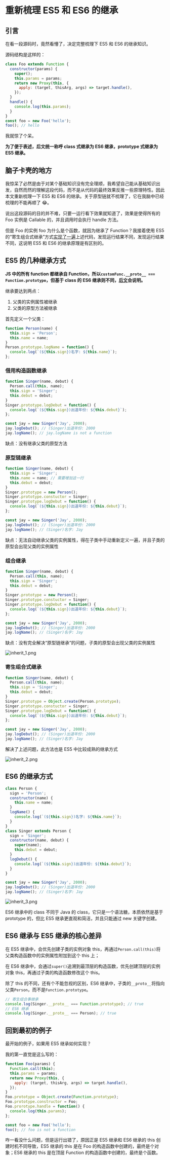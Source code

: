 # 重新梳理 ES5 和 ES6 的继承

<a id="e4568847"></a>

## 引言

在看一段源码时，竟然看懵了，决定完整梳理下 ES5 和 ES6 的继承知识。

源码结构是这样的：

```javascript
class Foo extends Function {
  constructor(params) {
    super();
    this.params = params;
    return new Proxy(this, {
      apply: (target, thisArg, args) => target.handle(),
    });
  }
  handle() {
    console.log(this.params);
  }
}
const foo = new Foo('hello');
foo(); // hello
```

我就惊了个呆。

**为了便于表述，后文统一称呼 class 式继承为 ES6 继承，prototype 式继承为 ES5 继承。**

<a id="e1fdfb20"></a>

## 脑子卡壳的地方

我惊呆了必然是由于对某个基础知识没有完全理顺，我希望自己能从基础知识出发，自然而然的理解这段代码，而不是从代码的最终效果反推一些原理特性。因此本文重新梳理一下 ES5 和 ES6 的继承。关于原型链就不梳理了，它在我脑中已经梳理的不能再顺了 😂。

说出这段源码的目的并不难，只要一运行看下效果就知道了，效果是使得所有的 Foo 实例是 Callable 的，并且调用时会执行 handle 方法。

但是 Foo 的实例 foo 为什么是个函数，就因为继承了 Function？我接着使用 ES5 的“寄生组合式继承”方式[实现了一遍](#df08f0d4)上述代码，发现运行结果不同，发现运行结果不同，这说明 ES5 和 ES6 的继承原理是有区别的。

<a id="a7080042"></a>

## ES5 的几种继承方式

**JS 中的所有 function 都继承自 Function，所以`customFunc.__proto__ === Function.prototype`，但基于 class 的 ES6 继承则不同，**[**后文**](#0376074c)**会说明。**

继承要达到两点：

1. 父类的实例属性被继承
1. 父类的原型方法被继承

首先定义一个父类：

```javascript
function Person(name) {
  this.sign = 'Person';
  this.name = name;
}
Person.prototype.logName = function() {
  console.log(`(${this.sign})名字: ${this.name}`);
};
```

<a id="37483c19"></a>

### 借用构造函数继承

```javascript
function Singer(name, debut) {
  Person.call(this, name);
  this.sign = 'Singer';
  this.debut = debut;
}
Singer.prototype.logDebut = function() {
  console.log(`(${this.sign})出道年份: ${this.debut}`);
};

const jay = new Singer('Jay', 2000);
jay.logDebut(); // (Singer)出道年份: 2000
jay.logName(); // jay.logName is not a function
```

缺点：没有继承父类的原型方法

<a id="5aa5c705"></a>

### 原型链继承

```javascript
function Singer(name, debut) {
  this.sign = 'Singer';
  this.name = name; // 需要增加这一行
  this.debut = debut;
}
Singer.prototype = new Person();
Singer.prototype.constuctor = Singer;
Singer.prototype.logDebut = function() {
  console.log(`(${this.sign})出道年份: ${this.debut}`);
};

const jay = new Singer('Jay', 2000);
jay.logDebut(); // (Singer)出道年份: 2000
jay.logName(); // (Singer)名字: Jay
```

缺点：无法自动继承父类的实例属性，得在子类中手动重新定义一遍，并且子类的原型会出现父类的实例属性

<a id="511d63d3"></a>

### 组合继承

```javascript
function Singer(name, debut) {
  Person.call(this, name);
  this.sign = 'Singer';
  this.debut = debut;
}
Singer.prototype = new Person();
Singer.prototype.constuctor = Singer;
Singer.prototype.logDebut = function() {
  console.log(`(${this.sign})出道年份: ${this.debut}`);
};

const jay = new Singer('Jay', 2000);
jay.logDebut(); // (Singer)出道年份: 2000
jay.logName(); // (Singer)名字: Jay
```

缺点：没有完全解决“原型链继承”的问题，子类的原型会出现父类的实例属性

![inherit_1.png](@images/1598322102403-3a70f797-b5d7-4ddf-a51c-5f67f38e2081.png)

<a id="df08f0d4"></a>

### 寄生组合式继承

```javascript
function Singer(name, debut) {
  Person.call(this, name);
  this.sign = 'Singer';
  this.debut = debut;
}
Singer.prototype = Object.create(Person.prototype);
Singer.prototype.constuctor = Singer;
Singer.prototype.logDebut = function() {
  console.log(`(${this.sign})出道年份: ${this.debut}`);
};

const jay = new Singer('Jay', 2000);
jay.logDebut(); // (Singer)出道年份: 2000
jay.logName(); // (Singer)名字: Jay
```

解决了上述问题，此方法也是 ES5 中比较成熟的继承方式

![inherit_2.png](@images/1598322132077-7a1c4bcc-e537-40dd-bc09-0636528d4533.png)

<a id="0376074c"></a>

## ES6 的继承方式

```javascript
class Person {
  sign = 'Person';
  constructor(name) {
    this.name = name;
  }
  logName() {
    console.log(`(${this.sign})名字: ${this.name}`);
  }
}
class Singer extends Person {
  sign = 'Singer';
  constructor(name, debut) {
    super(name);
    this.debut = debut;
  }
  logDebut() {
    console.log(`(${this.sign})出道年份: ${this.debut}`);
  }
}

const jay = new Singer('Jay', 2000);
jay.logDebut(); // (Singer)出道年份: 2000
jay.logName(); // (Singer)名字: Jay
```

![inherit_3.png](@images/1598322139556-9b3ab19b-b638-45a4-99d8-8026c31719ba.png)

ES6 继承中的 class 不同于 Java 的 class，它只是一个语法糖，本质依然是基于 prototype 的，但比 ES5 继承更直观和简洁，并且只能通过 new 关键字创建。

<a id="3d71812a"></a>

## ES6 继承与 ES5 继承的核心差异

在 ES5 继承中，会优先创建子类的实例对象 this，再通过`Person.call(this)`将父类构造函数中的实例属性附加到这个 this 上；

在 ES6 继承中，会通过`super()`追溯到最顶层的构造函数，优先创建顶层的实例对象 this，再通过子类的构造函数修改这个 this。

除了 this 的不同，还有个不能忽视的区别，ES6 继承中，子类的`__proto__`将指向父类`Person`，而不是`Function.prototype`。

```javascript
// 寄生组合事继承
console.log(Singer.__proto__ === Function.prototype); // true
// ES6 继承
console.log(Singer.__proto__ === Person); // true
```

<a id="1bed3aef"></a>

## 回到最初的例子

最开始的例子，如果用 ES5 继承如何实现？

我的第一直觉是这么写的：

```javascript
function Foo(params) {
  Function.call(this);
  this.params = params;
  return new Proxy(this, {
    apply: (target, thisArg, args) => target.handle(),
  });
}
Foo.prototype = Object.create(Function.prototype);
Foo.prototype.constructor = Foo;
Foo.prorotype.handle = function() {
  console.log(this.params);
};

const foo = new Foo('hello');
foo(); // foo is not a function
```

咋一看没什么问题，但是运行出错了，原因正是 ES5 继承和 ES6 继承的 this 创建时机不同导致，ES5 继承的 this 是在 Foo 的构造函数中创建的，最终是个对象；ES6 继承的 this 是在顶层 Function 的构造函数中创建的，最终是个函数。
